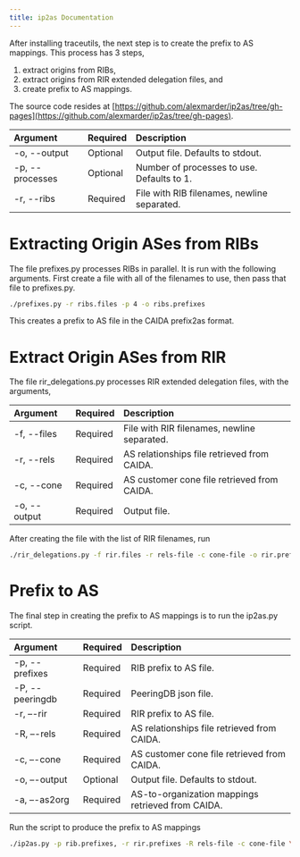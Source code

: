 ```yaml
---
title: ip2as Documentation
---
```


After installing traceutils, the next step is to create the prefix to AS mappings. This process has 3 steps,
1. extract origins from RIBs,
2. extract origins from RIR extended delegation files, and
3. create prefix to AS mappings.

The source code resides at [https://github.com/alexmarder/ip2as/tree/gh-pages](https://github.com/alexmarder/ip2as/tree/gh-pages).

Argument | Required | Description
:--- | :--- | :---
-o, --output | Optional | Output file. Defaults to stdout.
-p, --processes | Optional | Number of processes to use. Defaults to 1.
-r, --ribs | Required | File with RIB filenames, newline separated.

# Extracting Origin ASes from RIBs
The file prefixes.py processes RIBs in parallel. It is run with the following arguments. First create a file with all of the filenames to use, then pass that file to prefixes.py.
```bash
./prefixes.py -r ribs.files -p 4 -o ribs.prefixes
```
This creates a prefix to AS file in the CAIDA prefix2as format.

# Extract Origin ASes from RIR
The file rir_delegations.py processes RIR extended delegation files, with the arguments,

Argument | Required | Description
:--- | :--- | :---
-f, --files | Required | File with RIR filenames, newline separated.
-r, --rels | Required | AS relationships file retrieved from CAIDA.
-c, --cone | Required | AS customer cone file retrieved from CAIDA.
-o, --output | Required | Output file.

After creating the file with the list of RIR filenames, run
```bash
./rir_delegations.py -f rir.files -r rels-file -c cone-file -o rir.prefixes
```

# Prefix to AS
The final step in creating the prefix to AS mappings is to run the ip2as.py script.

Argument | Required | Description
:--- | :--- | :---
-p, --prefixes | Required | RIB prefix to AS file.
-P, --peeringdb | Required | PeeringDB json file.
-r, –-rir | Required | RIR prefix to AS file.
-R, –-rels | Required | AS relationships file retrieved from CAIDA.
-c, –-cone | Required | AS customer cone file retrieved from CAIDA.
-o, –-output | Optional | Output file. Defaults to stdout.
-a, –-as2org | Required | AS-to-organization mappings retrieved from CAIDA.

Run the script to produce the prefix to AS mappings
```bash
./ip2as.py -p rib.prefixes, -r rir.prefixes -R rels-file -c cone-file \ -a as2org -file -P peeringdb.json -o ip2as.prefixes
```